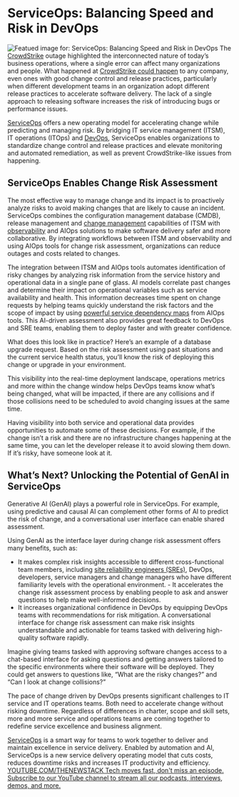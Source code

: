 # ServiceOps: Balancing Speed and Risk in DevOps
![Featued image for: ServiceOps: Balancing Speed and Risk in DevOps](https://cdn.thenewstack.io/media/2024/08/4555232b-serviceops_balancing-speed-risk-devops-1024x576.jpg)
The [CrowdStrike](https://www.bmc.com/blogs/resolvingcrowdstrike/) outage highlighted the interconnected nature of today’s business operations, where a single error can affect many organizations and people. What happened at [CrowdStrike could happen](https://thenewstack.io/5-agile-techniques-to-help-avoid-a-crowdstrike-like-issue/) to any company, even ones with good change control and release practices, particularly when different development teams in an organization adopt different release practices to accelerate software delivery. The lack of a single approach to releasing software increases the risk of introducing bugs or performance issues.

[ServiceOps](https://www.bmc.com/documents/white-papers/serviceops-redefining-it-excellence.html) offers a new operating model for accelerating change while predicting and managing risk. By bridging IT service management (ITSM), IT operations (ITOps) and [DevOps](https://roadmap.sh/devops), ServiceOps enables organizations to standardize change control and release practices and elevate monitoring and automated remediation, as well as prevent CrowdStrike-like issues from happening.
## ServiceOps Enables Change Risk Assessment
The most effective way to manage change and its impact is to proactively analyze risks to avoid making changes that are likely to cause an incident. ServiceOps combines the configuration management database (CMDB), release management and [change management](https://thenewstack.io/the-chickens-have-flown-the-coop-change-management-is-back/) capabilities of ITSM with [observability](https://thenewstack.io/observability/) and AIOps solutions to make software delivery safer and more collaborative. By integrating workflows between ITSM and observability and using AIOps tools for change risk assessment, organizations can reduce outages and costs related to changes.

The integration between ITSM and AIOps tools automates identification of risky changes by analyzing risk information from the service history and operational data in a single pane of glass. AI models correlate past changes and determine their impact on operational variables such as service availability and health. This information decreases time spent on change requests by helping teams quickly understand the risk factors and the scope of impact by using [powerful service dependency maps](https://thenewstack.io/ai-powered-service-models-speed-troubleshooting/) from AIOps tools. This AI-driven assessment also provides great feedback to DevOps and SRE teams, enabling them to deploy faster and with greater confidence.

What does this look like in practice? Here’s an example of a database upgrade request. Based on the risk assessment using past situations and the current service health status, you’ll know the risk of deploying this change or upgrade in your environment.

This visibility into the real-time deployment landscape, operations metrics and more within the change window helps DevOps teams know what’s being changed, what will be impacted, if there are any collisions and if those collisions need to be scheduled to avoid changing issues at the same time.

Having visibility into both service and operational data provides opportunities to automate some of these decisions. For example, if the change isn’t a risk and there are no infrastructure changes happening at the same time, you can let the developer release it to avoid slowing them down. If it’s risky, have someone look at it.

## What’s Next? Unlocking the Potential of GenAI in ServiceOps
Generative AI (GenAI) plays a powerful role in ServiceOps. For example, using predictive and causal AI can complement other forms of AI to predict the risk of change, and a conversational user interface can enable shared assessment.

Using GenAI as the interface layer during change risk assessment offers many benefits, such as:

- It makes complex risk insights accessible to different cross-functional team members, including
[site reliability engineers (SREs)](https://thenewstack.io/sre-vs-platform-engineer-cant-we-all-just-get-along/), DevOps, developers, service managers and change managers who have different familiarity levels with the operational environment. - It accelerates the change risk assessment process by enabling people to ask and answer questions to help make well-informed decisions.
- It increases organizational confidence in DevOps by equipping DevOps teams with recommendations for risk mitigation.
A conversational interface for change risk assessment can make risk insights understandable and actionable for teams tasked with delivering high-quality software rapidly.

Imagine giving teams tasked with approving software changes access to a chat-based interface for asking questions and getting answers tailored to the specific environments where their software will be deployed. They could get answers to questions like, “What are the risky changes?” and “Can I look at change collisions?”

The pace of change driven by DevOps presents significant challenges to IT service and IT operations teams. Both need to accelerate change without risking downtime. Regardless of differences in charter, scope and skill sets, more and more service and operations teams are coming together to redefine service excellence and business alignment.

[ServiceOps](https://www.bmc.com/info/serviceops.html) is a smart way for teams to work together to deliver and maintain excellence in service delivery. Enabled by automation and AI, ServiceOps is a new service delivery operating model that cuts costs, reduces downtime risks and increases IT productivity and efficiency.
[
YOUTUBE.COM/THENEWSTACK
Tech moves fast, don't miss an episode. Subscribe to our YouTube
channel to stream all our podcasts, interviews, demos, and more.
](https://youtube.com/thenewstack?sub_confirmation=1)